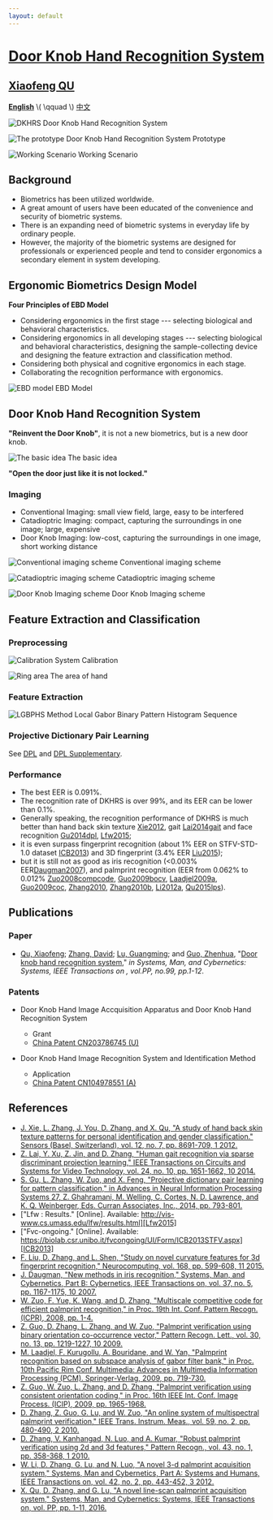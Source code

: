 ```yaml
---
layout: default
---
```


[Door Knob Hand Recognition System]({{site.url}}/)
==================================

## [Xiaofeng QU][csxfqu] ##

[**English**](/) \\( \\qquad \\) [中文](/cn/)

![DKHRS](/images/fig_device.png)
Door Knob Hand Recognition System

![The prototype](/images/fig_prototype.png)
Door Knob Hand Recognition System Prototype

![Working Scenario](/images/fig_scenario.png)
Working Scenario

## Background ##

+ Biometrics has been utilized worldwide.
+ A great amount of users have been educated of the convenience and security of biometric systems.
+ There is an expanding need of biometric systems in everyday life by ordinary people.
+ However, the majority of the biometric systems are designed for professionals or experienced people and tend to consider ergonomics a secondary element in system developing.

## Ergonomic Biometrics Design Model ##

**Four Principles of EBD Model**

+ Considering ergonomics in the first stage --- selecting biological and behavioral characteristics.
+ Considering ergonomics in all developing stages --- selecting biological and behavioral characteristics, designing the sample-collecting device and designing the feature extraction and classification method.
+ Considering both physical and cognitive ergonomics in each stage.
+ Collaborating the recognition performance with ergonomics.

![EBD model](/images/fig_newmodel.svg)
EBD Model

## Door Knob Hand Recognition System ##

**"Reinvent the Door Knob"**, it is not a new biometrics, but is a new door knob.

![The basic idea](/images/fig_origin.png)
The basic idea

**"Open the door just like it is not locked."**

### Imaging ###

+ Conventional Imaging: small view field, large, easy to be interfered
+ Catadioptric Imaging: compact, capturing the surroundings in one image; large, expensive
+ Door Knob Imaging: low-cost, capturing the surroundings in one image, short working distance

![Conventional imaging scheme](/images/fig_conventionalimaging.svg)
Conventional imaging scheme

![Catadioptric imaging scheme](/images/fig_cata.png)
Catadioptric imaging scheme

![Door Knob Imaging scheme](/images/fig_doorknobimaging.png)
Door Knob Imaging scheme

## Feature Extraction and Classification ##

### Preprocessing ###

![Calibration](/images/fig_calibration.png)
System Calibration

![Ring area](/images/fig_ring.png)
The area of hand

### Feature Extraction ###

![LGBPHS Method](/images/fig_lgbphs.svg)
Local Gabor Binary Pattern Histogram Sequence

### Projective Dictionary Pair Learning

See [DPL](/dpl/) and [DPL Supplementary](/dpl-supplementary/).

### Performance ###

+ The best EER is 0.091%.
+ The recognition rate of DKHRS is over 99%, and its EER can be lower than 0.1%.
+ Generally speaking, the recognition performance of DKHRS is much better than hand back skin texture [Xie2012](#xie2012), gait [Lai2014gait](#lai2014gait) and face recognition [Gu2014dpl](#gu2014dpl), [Lfw2015](#lfw2015);
+ it is even surpass fingerprint recognition (about 1% EER on STFV-STD-1.0 dataset [ICB2013](#icb2013)) and 3D fingerprint (3.4% EER [Liu2015](#liu2015));
+ but it is still not as good as iris recognition (<0.003% EER[Daugman2007](#daugman2007)), and palmprint recognition (EER from 0.062% to 0.012% [Zuo2008compcode](#zuo2008compcode), [Guo2009bocv](#guo2009bocv), [Laadjel2009a](#laadjel2009a), [Guo2009coc](#guo2009coc), [Zhang2010](#zhang2010), [Zhang2010b](#zhang2010b), [Li2012a](#li2012a), [Qu2015lps](#qu2015lps)).

## Publications ##

### Paper ###

+ [Qu, Xiaofeng][csxfqu]; [Zhang, David][csdzhang]; [Lu, Guangming][csgmlu]; and [Guo, Zhenhua][cszhguo], "[Door knob hand recognition system][dkhrs]," *in Systems, Man, and Cybernetics: Systems, IEEE Transactions on , vol.PP, no.99, pp.1-12*.

### Patents ###

+ Door Knob Hand Image Accquisition Apparatus and Door Knob Hand Recognition System
  + Grant
  + [China Patent CN203786745 (U)](https://www.google.com/patents/CN203786745U?cl=en&dq=CN203786745)


+ Door Knob Hand Image Recognition System and Identification Method
  + Application
  + [China Patent CN104978551 (A)](http://www.google.com/patents/CN104978551A?cl=en)

[csxfqu]: http://www.quxiaofeng.me/about
[csdzhang]: http://www4.comp.polyu.edu.hk/~csdzhang/
[csgmlu]: http://www.hitsz.edu.cn/body/shizi/detailen.php?strID=396
[cszhguo]: http://www.sz.tsinghua.edu.cn/publish/sz/139/2012/20120420104947649501973/20120420104947649501973_.html
[dkhrs]: http://ieeexplore.ieee.org/xpl/articleDetails.jsp?arnumber=7433472

## References ##

+ <a name="xie2012"></a>[J. Xie, L. Zhang, J. You, D. Zhang, and X. Qu, "A study of hand back skin texture patterns for personal identification and gender classification." Sensors (Basel, Switzerland), vol. 12, no. 7, pp. 8691-709, 1 2012.][Xie2012]
+ <a name="lai2014gait"></a>[Z. Lai, Y. Xu, Z. Jin, and D. Zhang, "Human gait recognition via sparse discriminant projection learning," IEEE Transactions on Circuits and Systems for Video Technology, vol. 24, no. 10, pp. 1651-1662, 10 2014.][Lai2014gait]
+ <a name="gu2014dpl"></a>[S. Gu, L. Zhang, W. Zuo, and X. Feng, "Projective dictionary pair learning for pattern classification," in Advances in Neural Information Processing Systems 27, Z. Ghahramani, M. Welling, C. Cortes, N. D. Lawrence, and K. Q. Weinberger, Eds. Curran Associates, Inc., 2014, pp. 793-801.][Gu2014dpl]
+ <a name="lfw2015"></a>["Lfw : Results." [Online]. Available: http://vis-www.cs.umass.edu/lfw/results.html][Lfw2015]
+ <a name="icb2013"></a>["Fvc-ongoing." [Online]. Available: https://biolab.csr.unibo.it/fvcongoing/UI/Form/ICB2013STFV.aspx][ICB2013]
+ <a name="liu2015"></a>[F. Liu, D. Zhang, and L. Shen, "Study on novel curvature features for 3d fingerprint recognition," Neurocomputing, vol. 168, pp. 599-608, 11 2015.][Liu2015]
+ <a name="daugman2007"></a>[J. Daugman, "New methods in iris recognition," Systems, Man, and Cybernetics, Part B: Cybernetics, IEEE Transactions on, vol. 37, no. 5, pp. 1167-1175, 10 2007.][Daugman2007]
+ <a name="zuo2008compcode"></a>[W. Zuo, F. Yue, K. Wang, and D. Zhang, "Multiscale competitive code for efficient palmprint recognition," in Proc. 19th Int. Conf. Pattern Recogn. (ICPR), 2008, pp. 1-4.][Zuo2008compcode]
+ <a name="guo2009bocv"></a>[Z. Guo, D. Zhang, L. Zhang, and W. Zuo, "Palmprint verification using binary orientation co-occurrence vector," Pattern Recogn. Lett., vol. 30, no. 13, pp. 1219-1227, 10 2009.][Guo2009bocv]
+ <a name="laadjel2009a"></a>[M. Laadjel, F. Kurugollu, A. Bouridane, and W. Yan, "Palmprint recognition based on subspace analysis of gabor filter bank," in Proc. 10th Pacific Rim Conf. Multimedia: Advances in Multimedia Information Processing (PCM). Springer-Verlag, 2009, pp. 719-730.][Laadjel2009a]
+ <a name="guo2009coc"></a>[Z. Guo, W. Zuo, L. Zhang, and D. Zhang, "Palmprint verification using consistent orientation coding," in Proc. 16th IEEE Int. Conf. Image Process. (ICIP), 2009, pp. 1965-1968.][Guo2009coc]
+ <a name="zhang2010"></a>[D. Zhang, Z. Guo, G. Lu, and W. Zuo, "An online system of multispectral palmprint verification," IEEE Trans. Instrum. Meas., vol. 59, no. 2, pp. 480-490, 2 2010.][Zhang2010]
+ <a name="zhang2010b"></a>[D. Zhang, V. Kanhangad, N. Luo, and A. Kumar, "Robust palmprint verification using 2d and 3d features," Pattern Recogn., vol. 43, no. 1, pp. 358-368, 1 2010.][Zhang2010b]
+ <a name="li2012a"></a>[W. Li, D. Zhang, G. Lu, and N. Luo, "A novel 3-d palmprint acquisition system," Systems, Man and Cybernetics, Part A: Systems and Humans, IEEE Transactions on, vol. 42, no. 2, pp. 443-452, 3 2012.][Li2012a]
+ <a name="qu2015lps"></a>[X. Qu, D. Zhang, and G. Lu, "A novel line-scan palmprint acquisition system," Systems, Man, and Cybernetics: Systems, IEEE Transactions on, vol. PP, pp. 1-11, 2016.][Qu2015lps]

[Xie2012]: http://www.ncbi.nlm.nih.gov/pmc/articles/PMC3444070/
[Lai2014gait]: http://ieeexplore.ieee.org/xpl/articleDetails.jsp?tp=&arnumber=6737218
[Gu2014dpl]: https://papers.nips.cc/paper/5600-projective-dictionary-pair-learning-for-pattern-classification
[Lfw2015]: http://vis-www.cs.umass.edu/lfw/results.html
[ICB2013]: https://biolab.csr.unibo.it/fvcongoing/UI/Form/ICB2013STFV.aspx
[Liu2015]: http://www.sciencedirect.com/science/article/pii/S0925231215007638
[Daugman2007]: http://www.cl.cam.ac.uk/~jgd1000/NewMethodsInIrisRecog.pdf
[Zuo2008compcode]: http://ieeexplore.ieee.org/xpls/abs_all.jsp?arnumber=4761868
[Guo2009bocv]: http://www4.comp.polyu.edu.hk/~cslzhang/paper/PRL_09_Oct.pdf
[Laadjel2009a]: http://link.springer.com/chapter/10.1007%2F978-3-642-10467-1_63
[Guo2009coc]: http://www4.comp.polyu.edu.hk/~cslzhang/paper/conf/ICIP09_Denis.pdf
[Zhang2010]: http://www4.comp.polyu.edu.hk/~biometrics/MultispectralPalmprint/An%20Online%20System%20of%20Multispectral%20Palmprint%20Verification.pdf
[Zhang2010b]: http://www4.comp.polyu.edu.hk/~csajaykr/myhome/papers/PR10.pdf
[Li2012a]: http://ieeexplore.ieee.org/xpls/abs_all.jsp?arnumber=6017138
[Qu2015lps]: http://www.doorknob.ml